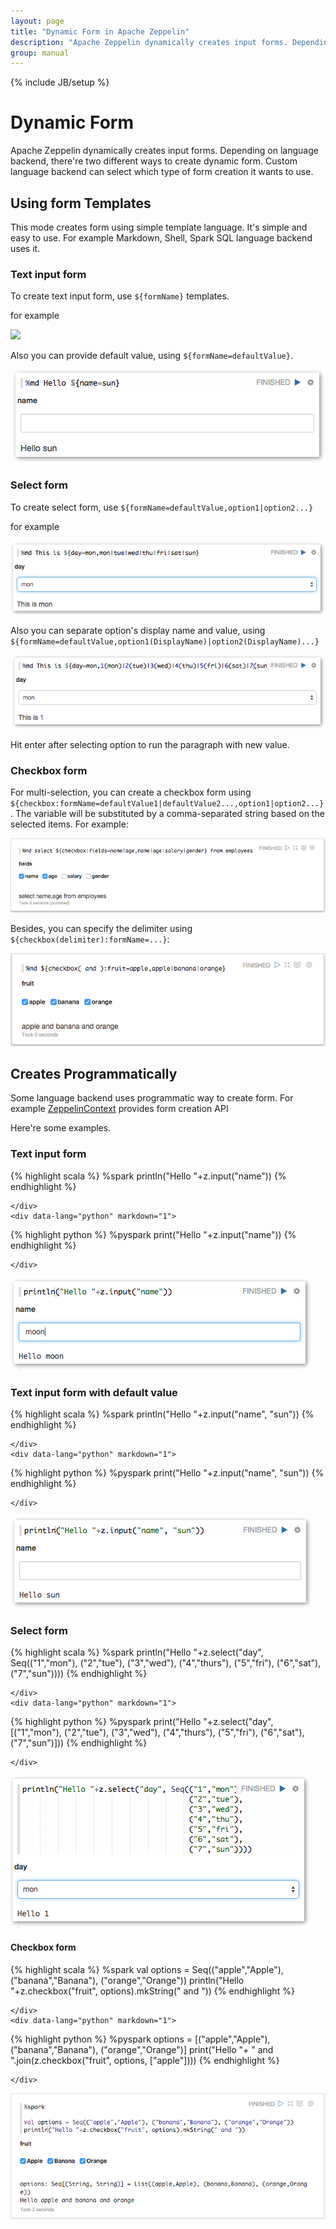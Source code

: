```yaml
---
layout: page
title: "Dynamic Form in Apache Zeppelin"
description: "Apache Zeppelin dynamically creates input forms. Depending on language backend, there're two different ways to create dynamic form."
group: manual
---
```

<!--
Licensed under the Apache License, Version 2.0 (the "License");
you may not use this file except in compliance with the License.
You may obtain a copy of the License at

http://www.apache.org/licenses/LICENSE-2.0

Unless required by applicable law or agreed to in writing, software
distributed under the License is distributed on an "AS IS" BASIS,
WITHOUT WARRANTIES OR CONDITIONS OF ANY KIND, either express or implied.
See the License for the specific language governing permissions and
limitations under the License.
-->
{% include JB/setup %}

# Dynamic Form

<div id="toc"></div>

Apache Zeppelin dynamically creates input forms. Depending on language backend, there're two different ways to create dynamic form.
Custom language backend can select which type of form creation it wants to use.

## Using form Templates

This mode creates form using simple template language. It's simple and easy to use. For example Markdown, Shell, Spark SQL language backend uses it.

### Text input form

To create text input form, use `${formName}` templates.

for example

<img class="img-responsive" src="/assets/themes/zeppelin/img/screenshots/form_input.png" width="450px" />


Also you can provide default value, using `${formName=defaultValue}`.

<img src="../assets/themes/zeppelin/img/screenshots/form_input_default.png" />


### Select form

To create select form, use `${formName=defaultValue,option1|option2...}`

for example

<img src="../assets/themes/zeppelin/img/screenshots/form_select.png" />

Also you can separate option's display name and value, using `${formName=defaultValue,option1(DisplayName)|option2(DisplayName)...}`

<img src="../assets/themes/zeppelin/img/screenshots/form_select_displayname.png" />

Hit enter after selecting option to run the paragraph with new value.

### Checkbox form

For multi-selection, you can create a checkbox form using `${checkbox:formName=defaultValue1|defaultValue2...,option1|option2...}`. The variable will be substituted by a comma-separated string based on the selected items. For example:

<img src="../assets/themes/zeppelin/img/screenshots/form_checkbox.png">

Besides, you can specify the delimiter using `${checkbox(delimiter):formName=...}`:

<img src="../assets/themes/zeppelin/img/screenshots/form_checkbox_delimiter.png">

## Creates Programmatically

Some language backend uses programmatic way to create form. For example [ZeppelinContext](../interpreter/spark.html#zeppelincontext) provides form creation API

Here're some examples.

### Text input form
<div class="codetabs">
    <div data-lang="scala" markdown="1">

{% highlight scala %}
%spark
println("Hello "+z.input("name"))
{% endhighlight %}

    </div>
    <div data-lang="python" markdown="1">

{% highlight python %}
%pyspark
print("Hello "+z.input("name"))
{% endhighlight %}

    </div>
</div>
<img src="../assets/themes/zeppelin/img/screenshots/form_input_prog.png" />

### Text input form with default value
<div class="codetabs">
    <div data-lang="scala" markdown="1">

{% highlight scala %}
%spark
println("Hello "+z.input("name", "sun")) 
{% endhighlight %}

    </div>
    <div data-lang="python" markdown="1">

{% highlight python %}
%pyspark
print("Hello "+z.input("name", "sun"))
{% endhighlight %}

    </div>
</div>
<img src="../assets/themes/zeppelin/img/screenshots/form_input_default_prog.png" />

### Select form
<div class="codetabs">
    <div data-lang="scala" markdown="1">

{% highlight scala %}
%spark
println("Hello "+z.select("day", Seq(("1","mon"),
                                    ("2","tue"),
                                    ("3","wed"),
                                    ("4","thurs"),
                                    ("5","fri"),
                                    ("6","sat"),
                                    ("7","sun"))))
{% endhighlight %}

    </div>
    <div data-lang="python" markdown="1">

{% highlight python %}
%pyspark
print("Hello "+z.select("day", [("1","mon"),
                                ("2","tue"),
                                ("3","wed"),
                                ("4","thurs"),
                                ("5","fri"),
                                ("6","sat"),
                                ("7","sun")]))
{% endhighlight %}

    </div>
</div>
<img src="../assets/themes/zeppelin/img/screenshots/form_select_prog.png" />

#### Checkbox form
<div class="codetabs">
    <div data-lang="scala" markdown="1">

{% highlight scala %}
%spark
val options = Seq(("apple","Apple"), ("banana","Banana"), ("orange","Orange"))
println("Hello "+z.checkbox("fruit", options).mkString(" and "))
{% endhighlight %}

    </div>
    <div data-lang="python" markdown="1">

{% highlight python %}
%pyspark
options = [("apple","Apple"), ("banana","Banana"), ("orange","Orange")]
print("Hello "+ " and ".join(z.checkbox("fruit", options, ["apple"])))
{% endhighlight %}

    </div>
</div>
<img src="../assets/themes/zeppelin/img/screenshots/form_checkbox_prog.png" />
